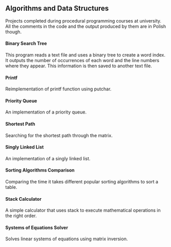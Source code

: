 ## Algorithms and Data Structures
  Projects completed during procedural programming courses at university. All the comments in the code and the output produced by them are in Polish though.

#### **Binary Search Tree**  
  
  This program reads a text file and uses a binary tree to create a word index. It outputs the number of occurrences of each word and the line numbers where they appear. This information is then saved to another text file.

#### **Printf**
  
  Reimplementation of printf function using putchar.

#### **Priority Queue**
  
  An implementation of a priority queue.

#### **Shortest Path**
  
  Searching for the shortest path through the matrix.

#### **Singly Linked List**  
  
  An implementation of a singly linked list.

#### **Sorting Algorithms Comparison**
  
  Comparing the time it takes different popular sorting algorithms to sort a table.

#### **Stack Calculator**  
  
  A simple calculator that uses stack to execute mathematical operations in the right order.

#### **Systems of Equations Solver**
  
  Solves linear systems of equations using matrix inversion.


